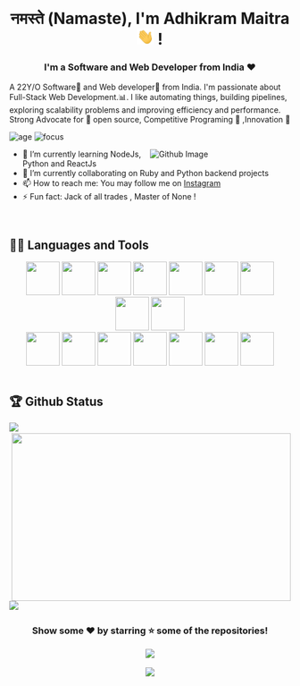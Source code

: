 ![]()
<h1 align="center"> नमस्ते (Namaste), I'm Adhikram Maitra <img src="https://raw.githubusercontent.com/ABSphreak/ABSphreak/master/gifs/Hi.gif" width="30px"> ! </h1>

<h3 align="center">I'm a Software and Web Developer from India ❤</h3>
  
A 22Y/O Software🌈 and Web developer🎯 from India. I'm passionate about Full-Stack Web Development.:bar_chart:. I like automating things, building pipelines, exploring scalability problems and improving efficiency and performance. Strong Advocate for 📜 open source, Competitive Programing 🚀 ,Innovation :robot: 


![age](https://img.shields.io/badge/Age-22-brightgreen)
![focus](https://img.shields.io/badge/focus-FullStack-brightgreen)


<img width="50%" align="right" alt="Github Image" src="https://raw.githubusercontent.com/onimur/.github/master/.resources/git-header.svg" />

- 🌱 I’m currently learning NodeJs, Python and ReactJs
- 👯 I’m currently  collaborating on Ruby and Python backend projects 
- 📫 How to reach me: You may follow me on [Instagram](https://www.instagram.com/_the.odist_) 
- ⚡ Fun fact: Jack of all trades , Master of None ! 
<br />


## 👨‍💻 Languages and Tools

<div align="center">
  
<img src="https://?logos/c++.png?raw=true" height="60" width="60">
<img src="https://?logos/python.png?raw=true" height="60" width="60">
<img src="https://?logos/JS.png?raw=true" height="60" width="60">
<img src="https://cdn.iconscout.com/icon/free/png-512/node-js-1174925.png" height="60" width="60">
<img src="https://?logos/next.png?raw=true" height="60" width="60">
<img src="https://?logos/css.png?raw=true" height="60" width="60">
<img src="https://?logos/html.png?raw=true" height="60" width="60">
<img src="https://?logos/django.jpg?raw=true" height="60" width="60">
<img src="https://img.icons8.com/color/452/mongodb.png" height="60" width="60">

<br>

<img src="https://?logos/react.png?raw=true" height="60" width="60">
<img src="https://?logos/php.png?raw=true" height="60" width="60">
<img src="https://?logos/sql.png?raw=true" height="60" width="60">
<img src="https://?logos/postgres.png?raw=true" height="60" width="60">
<img src="https://?logos/git.png?raw=true" height="60" width="60">
<img src="https://?logos/vs.png?raw=true" height="60" width="60">
<img src="https://?logos/bootstrap.png?raw=true" height="60" width="60">
</div>

<br >

## 🏆 Github Status
<p align="left">
<img height="300px" src="https://github-readme-stats.vercel.app/api/top-langs/?username=Adhikram&theme=synthwave">
<img align="right" height="300px" width="500px" src="https://github-readme-streak-stats.herokuapp.com/?user=Adhikram&theme=synthwave">
</p>
<img src="https://activity-graph.herokuapp.com/graph?username=Adhikram&bg_color=2B213A&color=E5289E&line=DA5B0B&point=E1E8EB">
<div align="center">


### Show some ❤️ by starring ⭐ some of the repositories!


[<img src="https://img.shields.io/badge/linkedin-%230077B5.svg?&style=for-the-badge&logo=linkedin&logoColor=white">](https://www.linkedin.com/in/adhikram-maitra)

[<img src="https://img.shields.io/badge/Portfolio-%23000000.svg?&style=for-the-badge">](https://adhikram-maitra-portfolio.netlify.app/)


</div>





